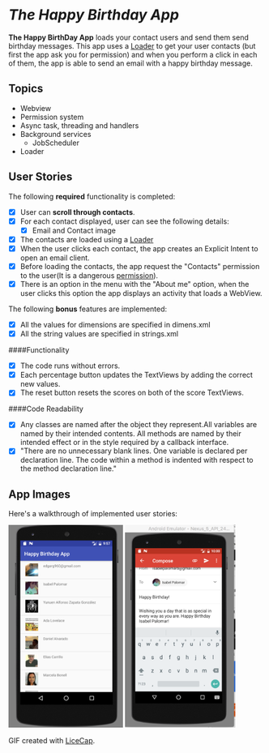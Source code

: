 #  *The Happy Birthday App*

**The Happy BirthDay App** loads your contact users and send them send birthday messages. This app uses a [Loader](https://developer.android.com/reference/android/content/Loader.html) to get your user contacts (but first the app ask you for permission) and when you perform a click in each of them, the app is able to send an email with a happy birthday message.

## Topics 

* Webview
* Permission system
* Async task, threading and handlers
* Background services
    - JobScheduler 
* Loader


## User Stories

The following **required** functionality is completed:

* [x] User can **scroll through contacts**.
* [x] For each contact displayed, user can see the following details:
  * [x] Email and Contact image
* [x] The contacts are loaded using a [Loader](https://developer.android.com/reference/android/content/Loader.html)
* [x] When the user clicks each contact, the app creates an Explicit Intent to open an email client.
* [x] Before loading the contacts, the app request the "Contacts" permission to the user(It is a dangerous [permission](https://developer.android.com/training/permissions/index.html)).
* [x] There is an option in the menu with the "About me" option, when the user clicks this option the app displays an activity that loads a WebView. 

The following **bonus** features are implemented:

* [x] All the values for dimensions are specified in dimens.xml
* [x] All the string values are specified in strings.xml

####Functionality
* [x] The code runs without errors.
* [x] Each percentage button updates the TextViews by adding the correct new values.
* [x] The reset button resets the scores on both of the score TextViews.

####Code Readability
* [x] Any classes are named after the object they represent.All variables are named by their intended contents. All methods are named by their intended effect or in the style required by a callback interface.
* [x] "There are no unnecessary blank lines. One variable is declared per declaration line. The code within a method is indented with respect to the method declaration line."

## App Images

Here's a walkthrough of implemented user stories:

<img src='https://github.com/IsabelPalomar/HappyBirthDayApp/blob/master/HappyBirthDayApp.png' title='Video Walkthrough' width='' alt='Video Walkthrough' height="400" width="200" />

<img src='https://github.com/IsabelPalomar/HappyBirthDayApp/blob/master/ComposeHBEmail.png' title='Video Walkthrough' width='' alt='Video Walkthrough' height="400" width="200"  />

GIF created with [LiceCap](http://www.cockos.com/licecap/).

